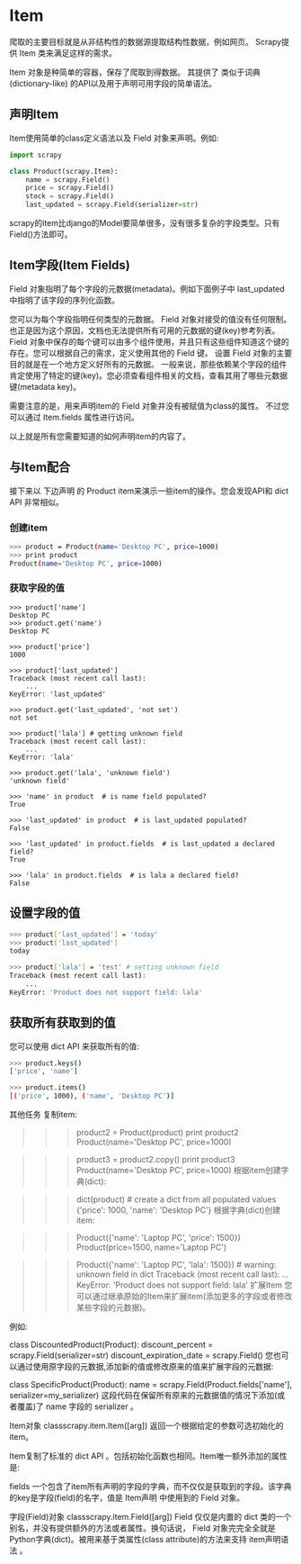 # Item 

爬取的主要目标就是从非结构性的数据源提取结构性数据，例如网页。 Scrapy提供 Item 类来满足这样的需求。

Item 对象是种简单的容器，保存了爬取到得数据。 其提供了 类似于词典(dictionary-like) 的API以及用于声明可用字段的简单语法。

## 声明Item
Item使用简单的class定义语法以及 Field 对象来声明。例如:

```py
import scrapy

class Product(scrapy.Item):
    name = scrapy.Field()
    price = scrapy.Field()
    stock = scrapy.Field()
    last_updated = scrapy.Field(serializer=str)
```

scrapy的item比django的Model要简单很多，没有很多复杂的字段类型。只有Field()方法即可。 

## Item字段(Item Fields)
Field 对象指明了每个字段的元数据(metadata)。例如下面例子中 last_updated 中指明了该字段的序列化函数。

您可以为每个字段指明任何类型的元数据。 Field 对象对接受的值没有任何限制。也正是因为这个原因，文档也无法提供所有可用的元数据的键(key)参考列表。 Field 对象中保存的每个键可以由多个组件使用，并且只有这些组件知道这个键的存在。您可以根据自己的需求，定义使用其他的 Field 键。 设置 Field 对象的主要目的就是在一个地方定义好所有的元数据。 一般来说，那些依赖某个字段的组件肯定使用了特定的键(key)。您必须查看组件相关的文档，查看其用了哪些元数据键(metadata key)。

需要注意的是，用来声明item的 Field 对象并没有被赋值为class的属性。 不过您可以通过 Item.fields 属性进行访问。

以上就是所有您需要知道的如何声明item的内容了。

## 与Item配合
接下来以 下边声明 的 Product item来演示一些item的操作。您会发现API和 dict API 非常相似。


### 创建item
```sh
>>> product = Product(name='Desktop PC', price=1000)
>>> print product
Product(name='Desktop PC', price=1000)
```
### 获取字段的值
```
>>> product['name']
Desktop PC
>>> product.get('name')
Desktop PC

>>> product['price']
1000

>>> product['last_updated']
Traceback (most recent call last):
    ...
KeyError: 'last_updated'

>>> product.get('last_updated', 'not set')
not set

>>> product['lala'] # getting unknown field
Traceback (most recent call last):
    ...
KeyError: 'lala'

>>> product.get('lala', 'unknown field')
'unknown field'

>>> 'name' in product  # is name field populated?
True

>>> 'last_updated' in product  # is last_updated populated?
False

>>> 'last_updated' in product.fields  # is last_updated a declared field?
True

>>> 'lala' in product.fields  # is lala a declared field?
False
```

## 设置字段的值
```sh
>>> product['last_updated'] = 'today'
>>> product['last_updated']
today

>>> product['lala'] = 'test' # setting unknown field
Traceback (most recent call last):
    ...
KeyError: 'Product does not support field: lala'
```

## 获取所有获取到的值
您可以使用 dict API 来获取所有的值:
```sh
>>> product.keys()
['price', 'name']

>>> product.items()
[('price', 1000), ('name', 'Desktop PC')]
```
其他任务
复制item:

>>> product2 = Product(product)
>>> print product2
Product(name='Desktop PC', price=1000)

>>> product3 = product2.copy()
>>> print product3
Product(name='Desktop PC', price=1000)
根据item创建字典(dict):

>>> dict(product) # create a dict from all populated values
{'price': 1000, 'name': 'Desktop PC'}
根据字典(dict)创建item:

>>> Product({'name': 'Laptop PC', 'price': 1500})
Product(price=1500, name='Laptop PC')

>>> Product({'name': 'Laptop PC', 'lala': 1500}) # warning: unknown field in dict
Traceback (most recent call last):
    ...
KeyError: 'Product does not support field: lala'
扩展Item
您可以通过继承原始的Item来扩展item(添加更多的字段或者修改某些字段的元数据)。

例如:

class DiscountedProduct(Product):
    discount_percent = scrapy.Field(serializer=str)
    discount_expiration_date = scrapy.Field()
您也可以通过使用原字段的元数据,添加新的值或修改原来的值来扩展字段的元数据:

class SpecificProduct(Product):
    name = scrapy.Field(Product.fields['name'], serializer=my_serializer)
这段代码在保留所有原来的元数据值的情况下添加(或者覆盖)了 name 字段的 serializer 。

Item对象
classscrapy.item.Item([arg])
返回一个根据给定的参数可选初始化的item。

Item复制了标准的 dict API 。包括初始化函数也相同。Item唯一额外添加的属性是:

fields
一个包含了item所有声明的字段的字典，而不仅仅是获取到的字段。该字典的key是字段(field)的名字，值是 Item声明 中使用到的 Field 对象。

字段(Field)对象
classscrapy.item.Field([arg])
Field 仅仅是内置的 dict 类的一个别名，并没有提供额外的方法或者属性。换句话说， Field 对象完完全全就是Python字典(dict)。被用来基于类属性(class attribute)的方法来支持 item声明语法 。